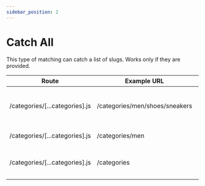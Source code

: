 ```yaml
---
sidebar_position: 2
---
```


# Catch All

This type of matching can catch a list of slugs. Works only if they are provided.

| Route                          | Example URL                    | Params                                       | Notes                     |
|--------------------------------|--------------------------------|----------------------------------------------|---------------------------|
| /categories/[...categories].js | /categories/men/shoes/sneakers | ```{ categories: ['men', 'shoes', 'sneakers'] }``` |                           |
| /categories/[...categories].js | /categories/men                | ```{ categories: ['men'] }```                     |                           |
| /categories/[...categories].js | /categories                    | -                                            | Won't catch anything, 404 |